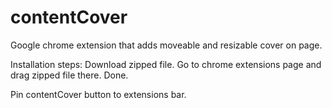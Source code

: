 # contentCover

Google chrome extension that adds moveable and resizable cover on page.

Installation steps:
Download zipped file.
Go to chrome extensions page and drag zipped file there.
Done.

Pin contentCover button to extensions bar.
